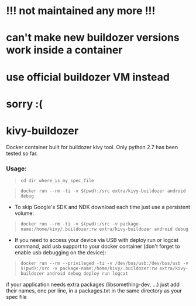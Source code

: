 # !!! not maintained any more !!!
# can't make new buildozer versions work inside a container 
# use official buildozer VM instead
# sorry :(


# kivy-buildozer

Docker container built for buildozer kivy tool.
Only python 2.7 has been tested so far.

### Usage:

> `cd dir_where_is_my_spec_file`

> `docker run --rm -ti -v $(pwd):/src extra/kivy-buildozer android debug`

- To skip Google's SDK and NDK download each time just use a persistent volume:
> `docker run --rm -ti -v $(pwd):/src -v package-name:/home/kivy/.buildozer:rw extra/kivy-buildozer android debug`

- If you need to access your device via USB with deploy run or logcat command, add usb support to your docker container (don't forget to enable usb debugging on the device):
> `docker run --rm --privileged -ti -v /dev/bus/usb:/dev/bus/usb -v $(pwd):/src -v package-name:/home/kivy/.buildozer:rw extra/kivy-buildozer android debug deploy run logcat`



if your application needs extra packages (libsomething-dev, ...) just add their names, one per line, in a packages.txt in the same directory as your spec file
